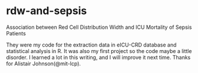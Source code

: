 # rdw-and-sepsis
Association between Red Cell Distribution Width and ICU Mortality of Sepsis Patients

They were my code for the extraction data in eICU-CRD database and statistical analysis in R. It was also my first project so the code maybe a little disorder. I learned a lot in this writing, and I will improve it next time.
Thanks for Alistair Johnson(@mit-lcp).
